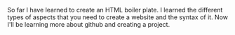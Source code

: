 So far I have learned to create an HTML boiler plate. I learned the different types of aspects that you need to create a website and the syntax of it. Now I'll be learning more about github and creating a project.
